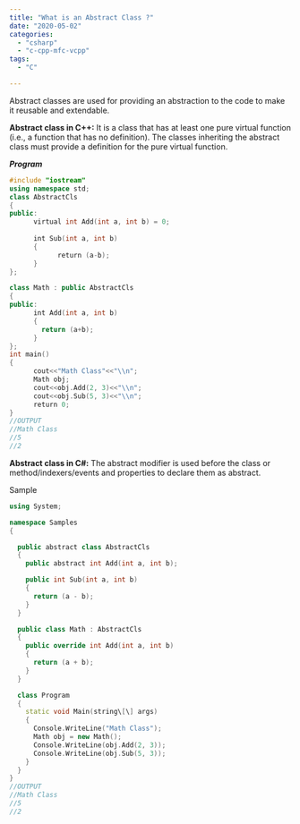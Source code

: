 ```yaml
---
title: "What is an Abstract Class ?"
date: "2020-05-02"
categories: 
  - "csharp"
  - "c-cpp-mfc-vcpp"
tags: 
  - "C"

---
```


Abstract classes are used for providing an abstraction to the code to make it reusable and extendable.

**Abstract class in C++:** It is a class that has at least one pure virtual function (i.e., a function that has no definition). The classes inheriting the abstract class must provide a definition for the pure virtual function.
<!--truncate-->

***Program***
```cpp
#include "iostream"
using namespace std;
class AbstractCls
{
public:
      virtual int Add(int a, int b) = 0;
      
      int Sub(int a, int b)
      {
            return (a-b);
      }
};

class Math : public AbstractCls
{
public:
      int Add(int a, int b)
      {
        return (a+b);
      }
};
int main()
{
      cout<<"Math Class"<<"\\n";
      Math obj;
      cout<<obj.Add(2, 3)<<"\\n";
      cout<<obj.Sub(5, 3)<<"\\n";
      return 0;
}
//OUTPUT
//Math Class
//5
//2
```

**Abstract class in C#:** The abstract modifier is used before the class or method/indexers/events and properties to declare them as abstract.

Sample
```cpp
using System;

namespace Samples
{

  public abstract class AbstractCls
  {
    public abstract int Add(int a, int b);

    public int Sub(int a, int b)
    {
      return (a - b);
    }
  }

  public class Math : AbstractCls
  {
    public override int Add(int a, int b)
    {
      return (a + b);
    }
  }

  class Program
  {
    static void Main(string\[\] args)
    {
      Console.WriteLine("Math Class");
      Math obj = new Math();
      Console.WriteLine(obj.Add(2, 3));
      Console.WriteLine(obj.Sub(5, 3));
    }
  }
}
//OUTPUT
//Math Class
//5
//2
```